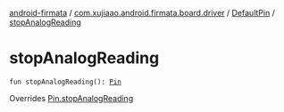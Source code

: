[android-firmata](../../index.md) / [com.xujiaao.android.firmata.board.driver](../index.md) / [DefaultPin](index.md) / [stopAnalogReading](./stop-analog-reading.md)

# stopAnalogReading

`fun stopAnalogReading(): `[`Pin`](../-pin/index.md)

Overrides [Pin.stopAnalogReading](../-pin/stop-analog-reading.md)

